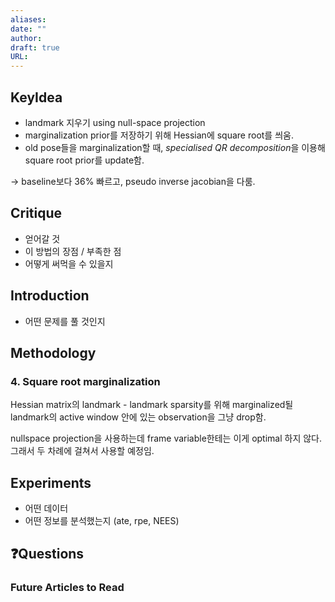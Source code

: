 ```yaml
---
aliases: 
date: ""
author: 
draft: true
URL:
---
```

## KeyIdea
- landmark 지우기 using null-space projection
- marginalization prior를 저장하기 위해 Hessian에 square root를 씌움.
- old pose들을 marginalization할 때, *specialised QR decomposition*을 이용해 square root prior를 update함.

→ baseline보다 36% 빠르고, pseudo inverse jacobian을 다룸.

## Critique
- 얻어갈 것
- 이 방법의 장점 / 부족한 점
- 어떻게 써먹을 수 있을지

## Introduction

- 어떤 문제를 풀 것인지

## Methodology
### 4. Square root marginalization
Hessian matrix의 landmark - landmark sparsity를 위해 marginalized될 landmark의 active window 안에 있는 observation을 그냥 drop함.

nullspace projection을 사용하는데 frame variable한테는 이게 optimal 하지 않다. 그래서 두 차례에 걸쳐서 사용할 예정임.

## Experiments
- 어떤 데이터
- 어떤 정보를 분석했는지 (ate, rpe, NEES)


## ❓️Questions

### Future Articles to Read

